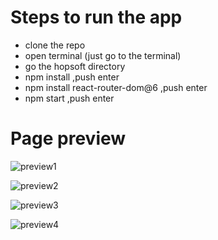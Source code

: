 # Steps to run the app
- clone the repo
- open terminal (just go to the terminal)
- go the hopsoft directory
- npm install ,push enter 
- npm install react-router-dom@6 ,push enter
- npm start ,push enter

# Page preview

![preview1](https://user-images.githubusercontent.com/127226529/232816809-06eb7778-49ea-4117-90e9-70cba2381fa3.png)

![preview2](https://user-images.githubusercontent.com/127226529/232816834-91216d6b-e7e8-4231-a6f0-aa1e9e4dcb94.png)

![preview3](https://user-images.githubusercontent.com/127226529/232816866-f1d8a6b0-e486-4a1e-af13-8cd26a3b8fb9.png)

![preview4](https://user-images.githubusercontent.com/127226529/232816882-517f2dc7-0a17-40f1-a54d-8599722cf31c.png)

